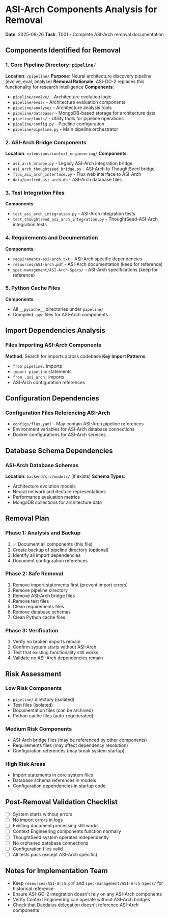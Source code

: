 # ASI-Arch Components Analysis for Removal

**Date**: 2025-09-26
**Task**: T001 - Complete ASI-Arch removal documentation

## Components Identified for Removal

### 1. Core Pipeline Directory: `pipeline/`
**Location**: `/pipeline/`
**Purpose**: Neural architecture discovery pipeline (evolve, eval, analyse)
**Removal Rationale**: ASI-GO-2 replaces this functionality for research intelligence
**Components**:
- `pipeline/evolve/` - Architecture evolution logic
- `pipeline/eval/` - Architecture evaluation components
- `pipeline/analyse/` - Architecture analysis tools
- `pipeline/database/` - MongoDB-based storage for architecture data
- `pipeline/tools/` - Utility tools for pipeline operations
- `pipeline/config.py` - Pipeline configuration
- `pipeline/pipeline.py` - Main pipeline orchestrator

### 2. ASI-Arch Bridge Components
**Location**: `extensions/context_engineering/`
**Components**:
- `asi_arch_bridge.py` - Legacy ASI-Arch integration bridge
- `asi_arch_thoughtseed_bridge.py` - ASI-Arch to ThoughtSeed bridge
- `flux_asi_arch_interface.py` - Flux web interface to ASI-Arch
- `data/unified_asi_arch.db` - ASI-Arch database files

### 3. Test Integration Files
**Components**:
- `test_asi_arch_integration.py` - ASI-Arch integration tests
- `test_thoughtseed_asi_arch_integration.py` - ThoughtSeed-ASI-Arch integration tests

### 4. Requirements and Documentation
**Components**:
- `requirements-asi-arch.txt` - ASI-Arch specific dependencies
- `resources/ASI-Arch.pdf` - ASI-Arch documentation (keep for reference)
- `spec-management/ASI-Arch-Specs/` - ASI-Arch specifications (keep for reference)

### 5. Python Cache Files
**Components**:
- All `__pycache__` directories under `pipeline/`
- Compiled `.pyc` files for ASI-Arch components

## Import Dependencies Analysis

### Files Importing ASI-Arch Components
**Method**: Search for imports across codebase
**Key Import Patterns**:
- `from pipeline.` imports
- `import pipeline` statements
- `from .asi_arch_` imports
- ASI-Arch configuration references

## Configuration Dependencies

### Configuration Files Referencing ASI-Arch
- `configs/flux.yaml` - May contain ASI-Arch pipeline references
- Environment variables for ASI-Arch database connections
- Docker configurations for ASI-Arch services

## Database Schema Dependencies

### ASI-Arch Database Schemas
**Location**: `backend/src/models/` (if exists)
**Schema Types**:
- Architecture evolution models
- Neural network architecture representations
- Performance evaluation metrics
- MongoDB collections for architecture data

## Removal Plan

### Phase 1: Analysis and Backup
1. ✅ Document all components (this file)
2. Create backup of pipeline directory (optional)
3. Identify all import dependencies
4. Document configuration references

### Phase 2: Safe Removal
1. Remove import statements first (prevent import errors)
2. Remove pipeline directory
3. Remove ASI-Arch bridge files
4. Remove test files
5. Clean requirements files
6. Remove database schemas
7. Clean Python cache files

### Phase 3: Verification
1. Verify no broken imports remain
2. Confirm system starts without ASI-Arch
3. Test that existing functionality still works
4. Validate no ASI-Arch dependencies remain

## Risk Assessment

### Low Risk Components
- `pipeline/` directory (isolated)
- Test files (isolated)
- Documentation files (can be archived)
- Python cache files (auto-regenerated)

### Medium Risk Components
- ASI-Arch bridge files (may be referenced by other components)
- Requirements files (may affect dependency resolution)
- Configuration references (may break system startup)

### High Risk Areas
- Import statements in core system files
- Database schema references in models
- Configuration dependencies in startup code

## Post-Removal Validation Checklist
- [ ] System starts without errors
- [ ] No import errors in logs
- [ ] Existing document processing still works
- [ ] Context Engineering components function normally
- [ ] ThoughtSeed system operates independently
- [ ] No orphaned database connections
- [ ] Configuration files valid
- [ ] All tests pass (except ASI-Arch specific)

## Notes for Implementation Team
- Keep `resources/ASI-Arch.pdf` and `spec-management/ASI-Arch-Specs/` for historical reference
- Ensure ASI-GO-2 integration doesn't rely on any ASI-Arch components
- Verify Context Engineering can operate without ASI-Arch bridges
- Check that Daedalus delegation doesn't reference ASI-Arch components